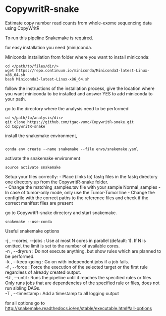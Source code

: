 # CopywritR-snake
Estimate copy number read counts from whole-exome sequencing data using CopyWritR

To run this pipeline Snakemake is required.

for easy installation you need (mini)conda.

Miniconda installation from folder where you want to install miniconda:

```
cd </path/to/files/dir/>
wget https://repo.continuum.io/miniconda/Miniconda3-latest-Linux-x86_64.sh
bash Miniconda3-latest-Linux-x86_64.sh
```

follow the instructions of the installation process, give the location where you want miniconda to be installed and answer YES to add miniconda to your path.

go to the directory where the analysis need to be performed

```
cd </path/to/analysis/dir>
git clone https://github.com/tgac-vumc/CopywritR-snake.git
cd CopywritR-snake
```

install the snakemake environment,

```

conda env create --name snakemake --file envs/snakemake.yaml

```
activate the snakemake environment
```
source activate snakemake

```

Setup your files correctly:
	- Place (links to) fastq files in the fastq directory one directory up from the CopywritR-snake folder.   
	- Change the matching_samples.tsv file with your sample Normal_samples
	- In case of tumor-only mode, only use the Tumor-Tumor line
	- Change the configfile with the correct paths to the reference files and check if the correct manifest files are present   

go to CopywritR-snake directory and start snakemake.

```
snakemake --use-conda

```
Useful snakemake options

-j , --cores, --jobs : Use at most N cores in parallel (default: 1). If N is omitted, the limit is set to the number of available cores.   
-n , --dryrun : Do not execute anything. but show rules which are planned to be performed.    
-k , --keep-going : Go on with independent jobs if a job fails.    
-f , --force : Force the execution of the selected target or the first rule regardless of already created output.   
-U , --until : Runs the pipeline until it reaches the specified rules or files. Only runs jobs that are dependencies of the specified rule or files, does not run sibling DAGs.   
-T , --timestamp : Add a timestamp to all logging output   
 
for all options go to http://snakemake.readthedocs.io/en/stable/executable.html#all-options